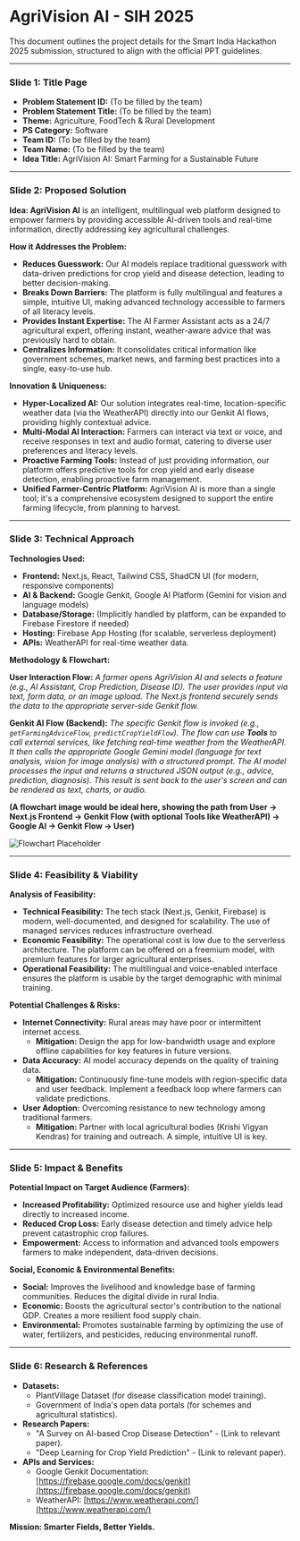 # AgriVision AI - SIH 2025

This document outlines the project details for the Smart India Hackathon 2025 submission, structured to align with the official PPT guidelines.

---

### **Slide 1: Title Page**

- **Problem Statement ID:** (To be filled by the team)
- **Problem Statement Title:** (To be filled by the team)
- **Theme:** Agriculture, FoodTech & Rural Development
- **PS Category:** Software
- **Team ID:** (To be filled by the team)
- **Team Name:** (To be filled by the team)
- **Idea Title:** AgriVision AI: Smart Farming for a Sustainable Future

---

### **Slide 2: Proposed Solution**

**Idea: AgriVision AI** is an intelligent, multilingual web platform designed to empower farmers by providing accessible AI-driven tools and real-time information, directly addressing key agricultural challenges.

**How it Addresses the Problem:**
- **Reduces Guesswork:** Our AI models replace traditional guesswork with data-driven predictions for crop yield and disease detection, leading to better decision-making.
- **Breaks Down Barriers:** The platform is fully multilingual and features a simple, intuitive UI, making advanced technology accessible to farmers of all literacy levels.
- **Provides Instant Expertise:** The AI Farmer Assistant acts as a 24/7 agricultural expert, offering instant, weather-aware advice that was previously hard to obtain.
- **Centralizes Information:** It consolidates critical information like government schemes, market news, and farming best practices into a single, easy-to-use hub.

**Innovation & Uniqueness:**
- **Hyper-Localized AI:** Our solution integrates real-time, location-specific weather data (via the WeatherAPI) directly into our Genkit AI flows, providing highly contextual advice.
- **Multi-Modal AI Interaction:** Farmers can interact via text or voice, and receive responses in text and audio format, catering to diverse user preferences and literacy levels.
- **Proactive Farming Tools:** Instead of just providing information, our platform offers predictive tools for crop yield and early disease detection, enabling proactive farm management.
- **Unified Farmer-Centric Platform:** AgriVision AI is more than a single tool; it's a comprehensive ecosystem designed to support the entire farming lifecycle, from planning to harvest.

---

### **Slide 3: Technical Approach**

**Technologies Used:**
- **Frontend:** Next.js, React, Tailwind CSS, ShadCN UI (for modern, responsive components)
- **AI & Backend:** Google Genkit, Google AI Platform (Gemini for vision and language models)
- **Database/Storage:** (Implicitly handled by platform, can be expanded to Firebase Firestore if needed)
- **Hosting:** Firebase App Hosting (for scalable, serverless deployment)
- **APIs:** WeatherAPI for real-time weather data.

**Methodology & Flowchart:**

**User Interaction Flow:**
*A farmer opens AgriVision AI and selects a feature (e.g., AI Assistant, Crop Prediction, Disease ID).*
*The user provides input via text, form data, or an image upload.*
*The Next.js frontend securely sends the data to the appropriate server-side Genkit flow.*

**Genkit AI Flow (Backend):**
*The specific Genkit flow is invoked (e.g., `getFarmingAdviceFlow`, `predictCropYieldFlow`).*
*The flow can use **Tools** to call external services, like fetching real-time weather from the WeatherAPI.*
*It then calls the appropriate Google Gemini model (language for text analysis, vision for image analysis) with a structured prompt.*
*The AI model processes the input and returns a structured JSON output (e.g., advice, prediction, diagnosis).*
*This result is sent back to the user's screen and can be rendered as text, charts, or audio.*

**(A flowchart image would be ideal here, showing the path from User -> Next.js Frontend -> Genkit Flow (with optional Tools like WeatherAPI) -> Google AI -> Genkit Flow -> User)**

![Flowchart Placeholder](https://picsum.photos/800/400?data-ai-hint=flowchart+diagram)

---

### **Slide 4: Feasibility & Viability**

**Analysis of Feasibility:**
- **Technical Feasibility:** The tech stack (Next.js, Genkit, Firebase) is modern, well-documented, and designed for scalability. The use of managed services reduces infrastructure overhead.
- **Economic Feasibility:** The operational cost is low due to the serverless architecture. The platform can be offered on a freemium model, with premium features for larger agricultural enterprises.
- **Operational Feasibility:** The multilingual and voice-enabled interface ensures the platform is usable by the target demographic with minimal training.

**Potential Challenges & Risks:**
- **Internet Connectivity:** Rural areas may have poor or intermittent internet access.
  - **Mitigation:** Design the app for low-bandwidth usage and explore offline capabilities for key features in future versions.
- **Data Accuracy:** AI model accuracy depends on the quality of training data.
  - **Mitigation:** Continuously fine-tune models with region-specific data and user feedback. Implement a feedback loop where farmers can validate predictions.
- **User Adoption:** Overcoming resistance to new technology among traditional farmers.
  - **Mitigation:** Partner with local agricultural bodies (Krishi Vigyan Kendras) for training and outreach. A simple, intuitive UI is key.

---

### **Slide 5: Impact & Benefits**

**Potential Impact on Target Audience (Farmers):**
- **Increased Profitability:** Optimized resource use and higher yields lead directly to increased income.
- **Reduced Crop Loss:** Early disease detection and timely advice help prevent catastrophic crop failures.
- **Empowerment:** Access to information and advanced tools empowers farmers to make independent, data-driven decisions.

**Social, Economic & Environmental Benefits:**
- **Social:** Improves the livelihood and knowledge base of farming communities. Reduces the digital divide in rural India.
- **Economic:** Boosts the agricultural sector's contribution to the national GDP. Creates a more resilient food supply chain.
- **Environmental:** Promotes sustainable farming by optimizing the use of water, fertilizers, and pesticides, reducing environmental runoff.

---

### **Slide 6: Research & References**

- **Datasets:**
  - PlantVillage Dataset (for disease classification model training).
  - Government of India's open data portals (for schemes and agricultural statistics).
- **Research Papers:**
  - "A Survey on AI-based Crop Disease Detection" - (Link to relevant paper).
  - "Deep Learning for Crop Yield Prediction" - (Link to relevant paper).
- **APIs and Services:**
  - Google Genkit Documentation: [https://firebase.google.com/docs/genkit](https://firebase.google.com/docs/genkit)
  - WeatherAPI: [https://www.weatherapi.com/](https://www.weatherapi.com/)

**Mission: Smarter Fields, Better Yields.**
